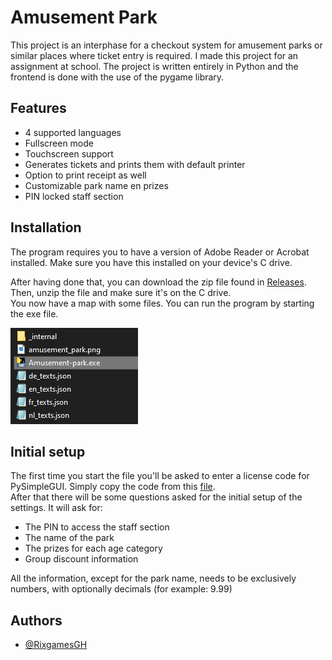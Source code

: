
# Amusement Park

This project is an interphase for a checkout system for amusement parks or similar places where ticket entry is required. I made this project for an assignment at school. The project is written entirely in Python and the frontend is done with the use of the pygame library.

## Features

- 4 supported languages
- Fullscreen mode
- Touchscreen support
- Generates tickets and prints them with default printer
- Option to print receipt as well
- Customizable park name en prizes
- PIN locked staff section


## Installation

The program requires you to have a version of Adobe Reader or Acrobat installed. Make sure you have this installed on your device's C drive.

After having done that, you can download the zip file found in [Releases](https://github.com/RixgamesGH/Amusement-park/releases). \
Then, unzip the file and make sure it's on the C drive. \
You now have a map with some files. You can run the program by starting the exe file.

![File in question](docs/Installation.png)


## Initial setup

The first time you start the file you'll be asked to enter a license code for PySimpleGUI. Simply copy the code from this [file](docs/PySimpleGUI-license).\
After that there will be some questions asked for the initial setup of the settings. It will ask for:
- The PIN to access the staff section
- The name of the park
- The prizes for each age category
- Group discount information

All the information, except for the park name,  needs to be exclusively numbers, with optionally decimals (for example: 9.99)


## Authors

- [@RixgamesGH](https://github.com/RixgamesGH)

